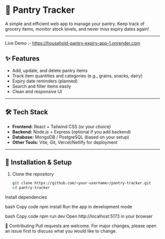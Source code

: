 # 🥫 Pantry Tracker

A simple and efficient web app to manage your pantry. Keep track of grocery items, monitor stock levels, and never miss expiry dates again!

---
Live Demo :- https://household-pantry-expiry-app-1.onrender.com

## ✨ Features
- Add, update, and delete pantry items  
- Track item quantities and categories (e.g., grains, snacks, dairy)  
- Expiry date reminders (planned)  
- Search and filter items easily  
- Clean and responsive UI  

---

## 🛠 Tech Stack
- **Frontend:** React + Tailwind CSS (or your choice)  
- **Backend:** Node.js + Express (optional if you add backend)  
- **Database:** MongoDB / PostgreSQL (based on your setup)  
- **Other Tools:** Vite, Git, Vercel/Netlify for deployment  

---

## 🚀 Installation & Setup

1. Clone the repository  
   ```bash
   git clone https://github.com/<your-username>/pantry-tracker.git
   cd pantry-tracker
Install dependencies

bash
Copy code
npm install
Run the app in development mode

bash
Copy code
npm run dev
Open http://localhost:5173 in your browser



🤝 Contributing
Pull requests are welcome. For major changes, please open an issue first to discuss what you would like to change.

